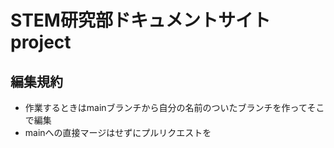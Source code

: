 # STEM研究部ドキュメントサイトproject
## 編集規約
- 作業するときはmainブランチから自分の名前のついたブランチを作ってそこで編集
- mainへの直接マージはせずにプルリクエストを